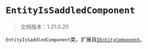 # `EntityIsSaddledComponent`

> 文档版本：1.21.0.20

`EntityIsSaddledComponent`类，扩展自[`IEntityComponent`](./ientitycomponent.md)。
